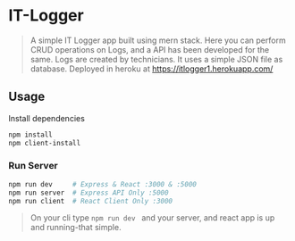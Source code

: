 # IT-Logger
> A simple IT Logger app built using mern stack. Here you can perform CRUD operations on Logs, and a API has been developed for the same. Logs are created by technicians. It uses a simple JSON file as database. Deployed in heroku at https://itlogger1.herokuapp.com/


## Usage

Install dependencies

```bash
npm install
npm client-install
```

### Run Server

```bash
npm run dev     # Express & React :3000 & :5000
npm run server  # Express API Only :5000
npm run client  # React Client Only :3000
```

>On your cli type ```npm run dev ``` and your server, and react app is up and running-that simple.
